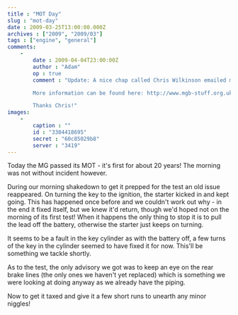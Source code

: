 ```yaml
---
title : "MOT Day"
slug : "mot-day"
date : 2009-03-25T13:00:00.000Z
archives : ["2009", "2009/03"]
tags : ["engine", "general"]
comments:
    -
        date : 2009-04-04T23:00:00Z
        author : "Adam"
        op : true
        comment : "Update: A nice chap called Chris Wilkinson emailed me to say that the starter issue is actually down to a diode in the handbrake warning light circuit. Rather than pulling the battery connections, the quickest way to stop the engine is to just drop the handbrake which works a treat.

        More information can be found here: http://www.mgb-stuff.org.uk/electricstext2.htm#diode (scroll right to the bottom) and I'll do a post about it when I fix it.

        Thanks Chris!"
images:
    -
        caption : ""
        id : "3384418695"
        secret : "60c85029b8"
        server : "3419"
---
```


Today the MG passed its MOT - it's first for about 20 years! The morning was not without incident however.


During our morning shakedown to get it prepped for the test an old issue reappeared. On turning the key to the ignition, the starter kicked in and kept going. This has happened once before and we couldn't work out why - in the end it fixed itself, but we knew it'd return, though we'd hoped not on the morning of its first test! When it happens the only thing to stop it is to pull the lead off the battery, otherwise the starter just keeps on turning.


It seems to be a fault in the key cylinder as with the battery off, a few turns of the key in the cylinder seemed to have fixed it for now. This'll be something we tackle shortly.


As to the test, the only advisory we got was to keep an eye on the rear brake lines (the only ones we haven't yet replaced) which is something we were looking at doing anyway as we already have the piping.


Now to get it taxed and give it a few short runs to unearth any minor niggles!